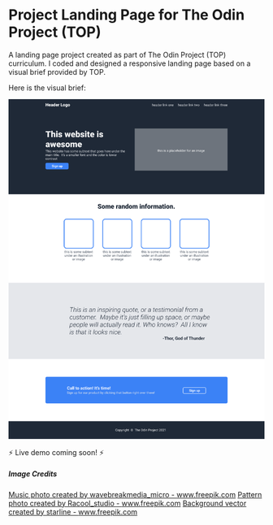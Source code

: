 # Project Landing Page for The Odin Project (TOP)

A landing page project created as part of The Odin Project (TOP) curriculum. I coded and designed a responsive landing page based on a visual brief provided by TOP.

Here is the visual brief:

![TOP Landing Page Visual Brief](/images/odin-project.png)

:zap: Live demo coming soon! :zap:

##### Image Credits

<a href="https://www.freepik.com/photos/music">Music photo created by wavebreakmedia_micro - www.freepik.com</a>
<a href='https://www.freepik.com/photos/pattern'>Pattern photo created by Racool_studio - www.freepik.com</a>
<a href='https://www.freepik.com/vectors/background'>Background vector created by starline - www.freepik.com</a>